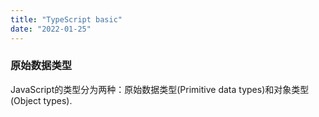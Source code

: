 ```yaml
---
title: "TypeScript basic"
date: "2022-01-25"
---
```


### 原始数据类型

JavaScript的类型分为两种：原始数据类型(Primitive data types)和对象类型(Object types).

